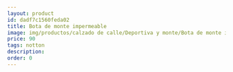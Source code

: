```yaml
---
layout: product
id: dadf7c1560feda02
title: Bota de monte impermeable
image: img/productos/calzado de calle/Deportiva y monte/Bota de monte impermeable=90=notton.webp
price: 90
tags: notton
description: 
order: 0
---
```

